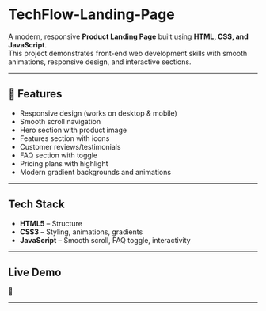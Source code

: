 # TechFlow-Landing-Page

A modern, responsive **Product Landing Page** built using **HTML, CSS, and JavaScript**.  
This project demonstrates front-end web development skills with smooth animations, responsive design, and interactive sections.

---

## 📌 Features
- Responsive design (works on desktop & mobile)
- Smooth scroll navigation
- Hero section with product image
- Features section with icons
- Customer reviews/testimonials
- FAQ section with toggle
- Pricing plans with highlight
- Modern gradient backgrounds and animations

---

## Tech Stack
- **HTML5** – Structure
- **CSS3** – Styling, animations, gradients
- **JavaScript** – Smooth scroll, FAQ toggle, interactivity

---

##  Live Demo
🔗 

---


